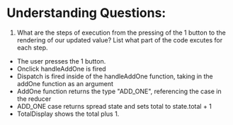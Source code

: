 # Understanding Questions:

1. What are the steps of execution from the pressing of the 1 button to the rendering of our updated value? List what part of the code excutes for each step.

- The user presses the 1 button.
- Onclick handleAddOne is fired
- Dispatch is fired inside of the handleAddOne function, taking in the addOne function as an argument
- AddOne function returns the type "ADD_ONE", referencing the case in the reducer
- ADD_ONE case returns spread state and sets total to state.total + 1
- TotalDisplay shows the total plus 1.
